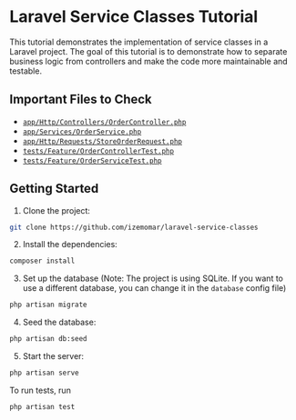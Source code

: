 # Laravel Service Classes Tutorial

This tutorial demonstrates the implementation of service classes in a Laravel project. The goal of this tutorial is to demonstrate how to separate business logic from controllers and make the code more maintainable and testable.

## Important Files to Check

-   [`app/Http/Controllers/OrderController.php`](https://github.com/izemomar/laravel-service-classes/blob/main/app/Http/Controllers/OrderController.php)
-   [`app/Services/OrderService.php`](https://github.com/izemomar/laravel-service-classes/blob/main/app/Services/OrderService.php)
-   [`app/Http/Requests/StoreOrderRequest.php`](https://github.com/izemomar/laravel-service-classes/blob/main/app/Http/Requests/StoreOrderRequest.php)
-   [`tests/Feature/OrderControllerTest.php`](https://github.com/izemomar/laravel-service-classes/blob/main/tests/Feature/OrderControllerTest.php)
-   [`tests/Feature/OrderServiceTest.php`](https://github.com/izemomar/laravel-service-classes/blob/main/tests/Feature/OrderServiceTest.php)

## Getting Started

1. Clone the project:

```bash
git clone https://github.com/izemomar/laravel-service-classes
```

2. Install the dependencies:

```bash
composer install
```

3. Set up the database (Note: The project is using SQLite. If you want to use a different database, you can change it in the `database` config file)

```bash
php artisan migrate
```

4. Seed the database:

```bash
php artisan db:seed
```

5. Start the server:

```bash
php artisan serve
```

To run tests, run

```bash
php artisan test
```
